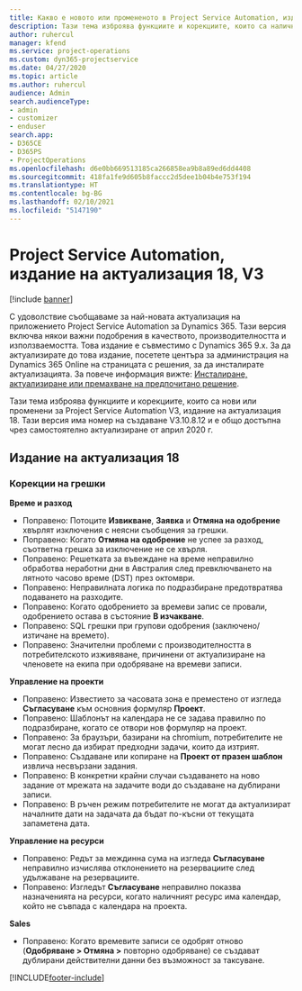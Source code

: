 ```yaml
---
title: Какво е новото или промененото в Project Service Automation, издание на актуализация 18, V3
description: Тази тема изброява функциите и корекциите, които са налични в Project Service Automation V3, издание на актуализация 18, V3.
author: ruhercul
manager: kfend
ms.service: project-operations
ms.custom: dyn365-projectservice
ms.date: 04/27/2020
ms.topic: article
ms.author: ruhercul
audience: Admin
search.audienceType:
- admin
- customizer
- enduser
search.app:
- D365CE
- D365PS
- ProjectOperations
ms.openlocfilehash: d6e0bb669513185ca266858ea9b8a89ed6dd4408
ms.sourcegitcommit: 418fa1fe9d605b8faccc2d5dee1b04b4e753f194
ms.translationtype: HT
ms.contentlocale: bg-BG
ms.lasthandoff: 02/10/2021
ms.locfileid: "5147190"
---
```

# <a name="project-service-automation-update-release-18-v3"></a>Project Service Automation, издание на актуализация 18, V3

[!include [banner](../includes/psa-now-project-operations.md)]

С удоволствие съобщаваме за най-новата актуализация на приложението Project Service Automation за Dynamics 365. Тази версия включва някои важни подобрения в качеството, производителността и използваемостта. Това издание е съвместимо с Dynamics 365 9.x. За да актуализирате до това издание, посетете центъра за администрация на Dynamics 365 Online на страницата с решения, за да инсталирате актуализацията. За повече информация вижте: [Инсталиране, актуализиране или премахване на предпочитано решение](https://docs.microsoft.com/power-platform/admin/install-remove-preferred-solution).

Тази тема изброява функциите и корекциите, които са нови или променени за Project Service Automation V3, издание на актуализация 18. Тази версия има номер на създаване V3.10.8.12 и е общо достъпна чрез самостоятелно актуализиране от април 2020 г.

## <a name="update-release-18"></a>Издание на актуализация 18

### <a name="bug-fixes"></a>Корекции на грешки

**Време и разход**

- Поправено: Потоците **Извикване**, **Заявка** и **Отмяна на одобрение** хвърлят изключения с неясни съобщения за грешки.
- Поправено: Когато **Отмяна на одобрение** не успее за разход, съответна грешка за изключение не се хвърля.
- Поправено: Решетката за въвеждане на време неправилно обработва неработни дни в Австралия след превключването на лятното часово време (DST) през октомври.
- Поправено: Неправилната логика по подразбиране предотвратява подаването на разходите.
- Поправено: Когато одобрението за времеви запис се провали, одобрението остава в състояние **В изчакване**.
- Поправено: SQL грешки при групови одобрения (заключено/изтичане на времето).
- Поправено: Значителни проблеми с производителността в потребителското изживяване, причинени от актуализиране на членовете на екипа при одобряване на времеви записи.

**Управление на проекти**

- Поправено: Известието за часовата зона е преместено от изгледа **Съгласуване** към основния формуляр **Проект**.
- Поправено: Шаблонът на календара не се задава правилно по подразбиране, когато се отвори нов формуляр на проект.
- Поправено: За браузъри, базирани на chromium, потребителите не могат лесно да избират предходни задачи, които да изтрият.
- Поправено: Създаване или копиране на **Проект от празен шаблон** извлича несвързани задания.
- Поправено: В конкретни крайни случаи създаването на ново задание от мрежата на задачите води до създаване на дублирани записи.
- Поправено: В ръчен режим потребителите не могат да актуализират началните дати на задачата да бъдат по-късни от текущата запаметена дата.

**Управление на ресурси**

- Поправено: Редът за междинна сума на изгледа **Съгласуване** неправилно изчислява отклонението на резервациите след удължаване на резервациите.
- Поправено: Изгледът **Съгласуване** неправилно показва назначенията на ресурси, когато наличният ресурс има календар, който не съвпада с календара на проекта.

**Sales**

- Поправено: Когато времевите записи се одобрят отново (**Одобряване > Отмяна >** повторно одобряване) се създават дублирани действителни данни без възможност за таксуване.


[!INCLUDE[footer-include](../includes/footer-banner.md)]